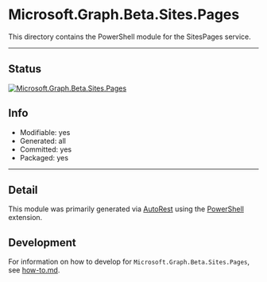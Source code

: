 <!-- region Generated -->
# Microsoft.Graph.Beta.Sites.Pages
This directory contains the PowerShell module for the SitesPages service.

---
## Status
[![Microsoft.Graph.Beta.Sites.Pages](https://img.shields.io/powershellgallery/v/Microsoft.Graph.Beta.Sites.Pages.svg?style=flat-square&label=Microsoft.Graph.Beta.Sites.Pages "Microsoft.Graph.Beta.Sites.Pages")](https://www.powershellgallery.com/packages/Microsoft.Graph.Beta.Sites.Pages/)

## Info
- Modifiable: yes
- Generated: all
- Committed: yes
- Packaged: yes

---
## Detail
This module was primarily generated via [AutoRest](https://github.com/Azure/autorest) using the [PowerShell](https://github.com/Azure/autorest.powershell) extension.

## Development
For information on how to develop for `Microsoft.Graph.Beta.Sites.Pages`, see [how-to.md](how-to.md).
<!-- endregion -->
